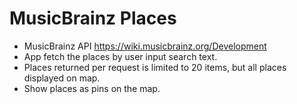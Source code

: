 # MusicBrainz Places

- MusicBrainz API https://wiki.musicbrainz.org/Development
- App fetch the places by user input search text.
- Places returned per request is limited to 20 items, but all places displayed on map.
- Show places as pins on the map.
